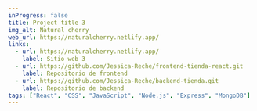 ```yaml
---
inProgress: false
title: Project title 3
img_alt: Natural cherry
web_url: https://naturalcherry.netlify.app/
links:
  - url: https://naturalcherry.netlify.app/
    label: Sitio web 3
  - url: https://github.com/Jessica-Reche/frontend-tienda-react.git
    label: Repositorio de frontend
  - url: https://github.com/Jessica-Reche/backend-tienda.git
    label: Repositorio de backend
tags: ["React", "CSS", "JavaScript", "Node.js", "Express", "MongoDB"]
---
```

